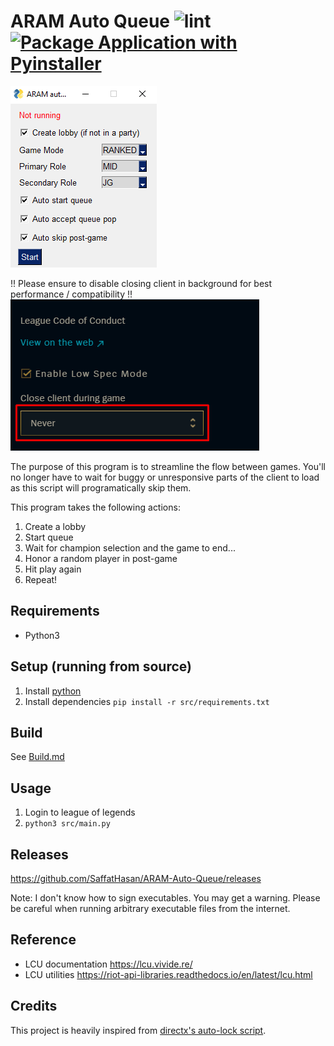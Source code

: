 # ARAM Auto Queue ![lint](https://github.com/SaffatHasan/Aram-Auto-Queue/actions/workflows/pylint.yml/badge.svg) [![Package Application with Pyinstaller](https://github.com/SaffatHasan/ARAM-Auto-Queue/actions/workflows/pyinstaller.yml/badge.svg)](https://github.com/SaffatHasan/ARAM-Auto-Queue/actions/workflows/pyinstaller.yml)

![](assets/sample.png)


!! Please ensure to disable closing client in background for best performance / compatibility !!
![](assets/Screenshot_1.png)

The purpose of this program is to streamline the flow between games. You'll no longer have to wait for buggy or unresponsive parts of the client to load as this script will programatically skip them.

This program takes the following actions:

1. Create a lobby
1. Start queue
1. Wait for champion selection and the game to end...
1. Honor a random player in post-game
1. Hit play again
1. Repeat!

## Requirements

- Python3

## Setup (running from source)

1. Install [python](https://www.python.org/downloads/)
1. Install dependencies
    `pip install -r src/requirements.txt`

## Build

See [Build.md](docs/build.md)

## Usage

1. Login to league of legends
1. `python3 src/main.py`

## Releases

https://github.com/SaffatHasan/ARAM-Auto-Queue/releases

Note: I don't know how to sign executables. You may get a warning. Please be careful when running arbitrary executable files from the internet.


## Reference

- LCU documentation https://lcu.vivide.re/
- LCU utilities https://riot-api-libraries.readthedocs.io/en/latest/lcu.html

## Credits

This project is heavily inspired from [directx's auto-lock script](https://github.com/directx5/League-of-Legends-Auto-Accept-Insta-Lock-Python).
